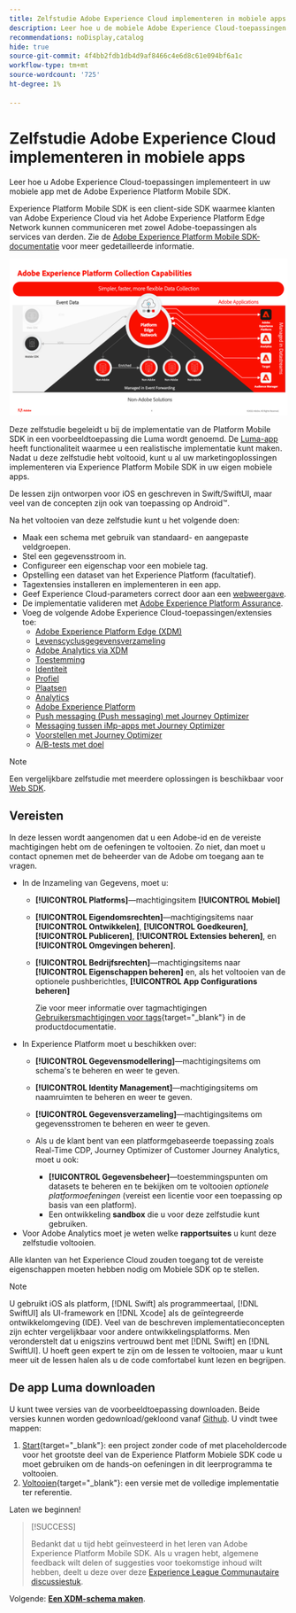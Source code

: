 ```yaml
---
title: Zelfstudie Adobe Experience Cloud implementeren in mobiele apps
description: Leer hoe u de mobiele Adobe Experience Cloud-toepassingen implementeert. Deze zelfstudie begeleidt u door een implementatie van Experience Cloud-toepassingen in een voorbeeldtoepassing Swift.
recommendations: noDisplay,catalog
hide: true
source-git-commit: 4f4bb2fdb1db4d9af8466c4e6d8c61e094bf6a1c
workflow-type: tm+mt
source-wordcount: '725'
ht-degree: 1%

---
```


# Zelfstudie Adobe Experience Cloud implementeren in mobiele apps

Leer hoe u Adobe Experience Cloud-toepassingen implementeert in uw mobiele app met de Adobe Experience Platform Mobile SDK.

Experience Platform Mobile SDK is een client-side SDK waarmee klanten van Adobe Experience Cloud via het Adobe Experience Platform Edge Network kunnen communiceren met zowel Adobe-toepassingen als services van derden. Zie de [Adobe Experience Platform Mobile SDK-documentatie](https://developer.adobe.com/client-sdks/documentation/) voor meer gedetailleerde informatie.

![build-instellingen](assets/data-collection-mobile-sdk.png)


Deze zelfstudie begeleidt u bij de implementatie van de Platform Mobile SDK in een voorbeeldtoepassing die Luma wordt genoemd. De [Luma-app](https://github.com/Adobe-Marketing-Cloud/Luma-iOS-Mobile-App) heeft functionaliteit waarmee u een realistische implementatie kunt maken. Nadat u deze zelfstudie hebt voltooid, kunt u al uw marketingoplossingen implementeren via Experience Platform Mobile SDK in uw eigen mobiele apps.

De lessen zijn ontworpen voor iOS en geschreven in Swift/SwiftUI, maar veel van de concepten zijn ook van toepassing op Android™.

Na het voltooien van deze zelfstudie kunt u het volgende doen:

* Maak een schema met gebruik van standaard- en aangepaste veldgroepen.
* Stel een gegevensstroom in.
* Configureer een eigenschap voor een mobiele tag.
* Opstelling een dataset van het Experience Platform (facultatief).
* Tagextensies installeren en implementeren in een app.
* Geef Experience Cloud-parameters correct door aan een [webweergave](web-views.md).
* De implementatie valideren met [Adobe Experience Platform Assurance](assurance.md).
* Voeg de volgende Adobe Experience Cloud-toepassingen/extensies toe:
   * [Adobe Experience Platform Edge (XDM)](events.md)
   * [Levenscyclusgegevensverzameling](lifecycle-data.md)
   * [Adobe Analytics via XDM](analytics.md)
   * [Toestemming](consent.md)
   * [Identiteit](identity.md)
   * [Profiel](profile.md)
   * [Plaatsen](places.md)
   * [Analytics](analytics.md)
   * [Adobe Experience Platform](platform.md)
   * [Push messaging (Push messaging) met Journey Optimizer](journey-optimizer-push.md)
   * [Messaging tussen iMp-apps met Journey Optimizer](journey-optimizer-inapp.md)
   * [Voorstellen met Journey Optimizer](journey-optimizer-offers.md)
   * [A/B-tests met doel](target.md)


>[!NOTE]
>
>Een vergelijkbare zelfstudie met meerdere oplossingen is beschikbaar voor [Web SDK](../tutorial-web-sdk/overview.md).

## Vereisten

In deze lessen wordt aangenomen dat u een Adobe-id en de vereiste machtigingen hebt om de oefeningen te voltooien. Zo niet, dan moet u contact opnemen met de beheerder van de Adobe om toegang aan te vragen.

* In de Inzameling van Gegevens, moet u:
   * **[!UICONTROL Platforms]**—machtigingsitem **[!UICONTROL Mobiel]**
   * **[!UICONTROL Eigendomsrechten]**—machtigingsitems naar **[!UICONTROL Ontwikkelen]**, **[!UICONTROL Goedkeuren]**, **[!UICONTROL Publiceren]**, **[!UICONTROL Extensies beheren]**, en **[!UICONTROL Omgevingen beheren]**.
   * **[!UICONTROL Bedrijfsrechten]**—machtigingsitems naar **[!UICONTROL Eigenschappen beheren]** en, als het voltooien van de optionele pushberichtles, **[!UICONTROL App Configurations beheren]**

     Zie voor meer informatie over tagmachtigingen [Gebruikersmachtigingen voor tags](https://experienceleague.adobe.com/docs/experience-platform/tags/admin/user-permissions.html?lang=en){target="_blank"} in de productdocumentatie.
* In Experience Platform moet u beschikken over:
   * **[!UICONTROL Gegevensmodellering]**—machtigingsitems om schema&#39;s te beheren en weer te geven.
   * **[!UICONTROL Identity Management]**—machtigingsitems om naamruimten te beheren en weer te geven.
   * **[!UICONTROL Gegevensverzameling]**—machtigingsitems om gegevensstromen te beheren en weer te geven.

   * Als u de klant bent van een platformgebaseerde toepassing zoals Real-Time CDP, Journey Optimizer of Customer Journey Analytics, moet u ook:
      * **[!UICONTROL Gegevensbeheer]**—toestemmingspunten om datasets te beheren en te bekijken om te voltooien _optionele platformoefeningen_ (vereist een licentie voor een toepassing op basis van een platform).
      * Een ontwikkeling **sandbox** die u voor deze zelfstudie kunt gebruiken.
* Voor Adobe Analytics moet je weten welke **rapportsuites** u kunt deze zelfstudie voltooien.

Alle klanten van het Experience Cloud zouden toegang tot de vereiste eigenschappen moeten hebben nodig om Mobiele SDK op te stellen.

>[!NOTE]
>
>U gebruikt iOS als platform, [!DNL Swift] als programmeertaal, [!DNL SwiftUI] als UI-framework en [!DNL Xcode] als de geïntegreerde ontwikkelomgeving (IDE). Veel van de beschreven implementatieconcepten zijn echter vergelijkbaar voor andere ontwikkelingsplatforms. Men veronderstelt dat u enigszins vertrouwd bent met [!DNL Swift] en [!DNL SwiftUI]. U hoeft geen expert te zijn om de lessen te voltooien, maar u kunt meer uit de lessen halen als u de code comfortabel kunt lezen en begrijpen.


## De app Luma downloaden

U kunt twee versies van de voorbeeldtoepassing downloaden. Beide versies kunnen worden gedownload/gekloond vanaf [Github](https://git.corp.adobe.com/rmaur/Luma). U vindt twee mappen:


1. [Start](https://git.corp.adobe.com/rmaur/Luma){target="_blank"}: een project zonder code of met placeholdercode voor het grootste deel van de Experience Platform Mobiele SDK code u moet gebruiken om de hands-on oefeningen in dit leerprogramma te voltooien.
1. [Voltooien](https://git.corp.adobe.com/Luma){target="_blank"}: een versie met de volledige implementatie ter referentie.

Laten we beginnen!

>[!SUCCESS]
>
>Bedankt dat u tijd hebt geïnvesteerd in het leren van Adobe Experience Platform Mobile SDK. Als u vragen hebt, algemene feedback wilt delen of suggesties voor toekomstige inhoud wilt hebben, deelt u deze over deze [Experience League Communautaire discussiestuk](https://experienceleaguecommunities.adobe.com/t5/adobe-experience-platform-launch/tutorial-discussion-implement-adobe-experience-cloud-in-mobile/td-p/443796).

Volgende: **[Een XDM-schema maken](create-schema.md)**.
